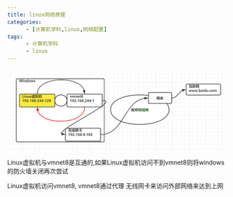 ```yaml
---
title: linux网络原理
categories: 
      - [计算机学科,linux,网络配置]
tags:
      - 计算机学科
      - linux
---
```


![image_2023-01-05-21-42-30](https://raw.githubusercontent.com/PigPigLetsGo/imeages/master/image_2023-01-05-21-42-30.png)

Linux虚拟机与vmnet8是互通的,如果Linux虚拟机访问不到vmnet8则将windows的防火墙关闭再次尝试

Linux虚拟机访问vmnet8, vmnet8通过代理 无线网卡来访问外部网络来达到上网

